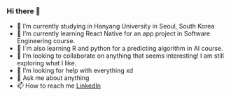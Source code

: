 ### Hi there 👋

- 🔭 I’m currently studying in Hanyang University in Seoul, South Korea 
- 🌱 I’m currently learning React Native for an app project in Software Engineering course.
- 🌱 I´m also learning R and python for a predicting algorithm in AI course.
- 👯 I’m looking to collaborate on anything that seems interesting! I am still exploring what I like.
- 🤔 I’m looking for help with everything xd
- 💬 Ask me about anything
- 📫 How to reach me [LinkedIn](https://www.linkedin.com/in/nicol%C3%A1s-arnedo-villanueva-454a36169/)
